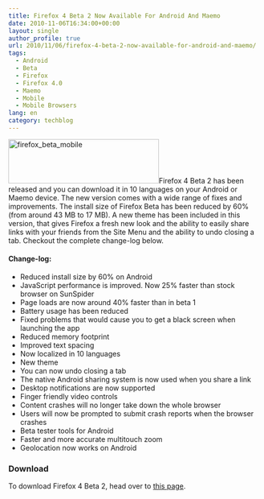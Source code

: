 ```yaml
---
title: Firefox 4 Beta 2 Now Available For Android And Maemo
date: 2010-11-06T16:34:00+00:00
layout: single
author_profile: true
url: 2010/11/06/firefox-4-beta-2-now-available-for-android-and-maemo/
tags:
  - Android
  - Beta
  - Firefox
  - Firefox 4.0
  - Maemo
  - Mobile
  - Mobile Browsers
lang: en
category: techblog
---
```

[<img title="firefox_beta_mobile" border="0" alt="firefox_beta_mobile" src="http://lh4.ggpht.com/_vaUVXcmC3OI/TNV8hP4-HeI/AAAAAAAADF0/gLDc7cODaFs/firefox_beta_mobile_thumb%5B1%5D.jpg?imgmax=800" width="300" height="88" />](http://lh5.ggpht.com/_vaUVXcmC3OI/TNV8fi8hiCI/AAAAAAAADFw/bYuJRLwCjFc/s1600-h/firefox_beta_mobile%5B3%5D.jpg)Firefox 4 Beta 2 has been released and you can download it in 10 languages on your Android or Maemo device. The new version comes with a wide range of fixes and improvements. The install size of Firefox Beta has been reduced by 60% (from around 43 MB to 17 MB). A new theme has been included in this version, that gives Firefox a fresh new look and the ability to easily share links with your friends from the Site Menu and the ability to undo closing a tab. Checkout the complete change-log below.

#### Change-log:

  * Reduced install size by 60% on Android 
  * JavaScript performance is improved. Now 25% faster than stock browser on SunSpider
  * Page loads are now around 40% faster than in beta 1 
  * Battery usage has been reduced 
  * Fixed problems that would cause you to get a black screen when launching the app 
  * Reduced memory footprint 
  * Improved text spacing 
  * Now localized in 10 languages 
  * New theme 
  * You can now undo closing a tab 
  * The native Android sharing system is now used when you share a link 
  * Desktop notifications are now supported 
  * Finger friendly video controls 
  * Content crashes will no longer take down the whole browser 
  * Users will now be prompted to submit crash reports when the browser crashes 
  * Beta tester tools for Android 
  * Faster and more accurate multitouch zoom 
  * Geolocation now works on Android

### Download

To download Firefox 4 Beta 2, head over to [this page](http://www.mozilla.com/en-US/m/beta).